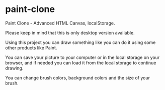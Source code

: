 # paint-clone
Paint Clone - Advanced HTML Canvas, localStorage.


Please keep in mind that this is only desktop version available.

Using this project you can draw something like you can do it using some other products like Paint.

You can save your picture to your computer or in the local storage on your browser, and if needed you can load it from the local storage to continue drawing.

You can change brush colors, background colors and the size of your brush.
